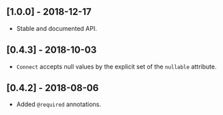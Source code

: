 ## [1.0.0] - 2018-12-17

* Stable and documented API.

## [0.4.3] - 2018-10-03

* `Connect` accepts null values by the explicit set of the `nullable` attribute.

## [0.4.2] - 2018-08-06

* Added `@required` annotations.

